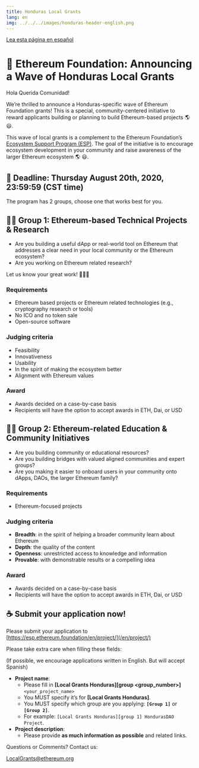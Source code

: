 ```yaml
---
title: Honduras Local Grants
lang: en
img: ../../../images/honduras-header-english.png
---
```


[Lea esta página en español](/es/local-grants/honduras)

# 🦜 Ethereum Foundation: Announcing a Wave of Honduras Local Grants

Hola Querida Comunidad!

We’re thrilled to announce a Honduras-specific wave of Ethereum Foundation grants! This is a special, community-centered initiative to reward applicants building or planning to build Ethereum-based projects 🌎 😃.

This wave of local grants is a complement to the Ethereum Foundation’s [Ecosystem Support Program (ESP)](/en/). The goal of the initiative is to encourage ecosystem development in your community and raise awareness of the larger Ethereum ecosystem 🌎 😃.

## 📣 Deadline: Thursday August 20th, 2020, 23:59:59 (CST time)

The program has 2 groups, choose one that works best for you.

## 👩‍🚀 Group 1: Ethereum-based Technical Projects & Research

- Are you building a useful dApp or real-world tool on Ethereum that addresses a clear need in your local community or the Ethereum ecosystem?
- Are you working on Ethereum related research?

Let us know your great work! 👨🏼‍💻

### Requirements

- Ethereum based projects or Ethereum related technologies (e.g., cryptography research or tools)
- No ICO and no token sale
- Open-source software

### Judging criteria

- Feasibility
- Innovativeness
- Usability
- In the spirit of making the ecosystem better
- Alignment with Ethereum values

### Award

- Awards decided on a case-by-case basis
- Recipients will have the option to accept awards in ETH, Dai, or USD

## 👩‍🏫 Group 2: Ethereum-related Education & Community Initiatives

- Are you building community or educational resources?
- Are you building bridges with valued aligned communities and expert groups?
- Are you making it easier to onboard users in your community onto dApps, DAOs, the larger Ethereum family?

### Requirements

- Ethereum-focused projects

### Judging criteria

- **Breadth**: in the spirit of helping a broader community learn about Ethereum
- **Depth**: the quality of the content
- **Openness**: unrestricted access to knowledge and information
- **Provable**: with demonstrable results or a compelling idea

### Award

- Awards decided on a case-by-case basis
- Recipients will have the option to accept awards in ETH, Dai, or USD

## ☕️ Submit your application now!

Please submit your application to [https://esp.ethereum.foundation/en/project/](/en/project/)

Please take extra care when filling these fields:

(If possible, we encourage applications written in English. But will accept Spanish)

- **Project name**:
  - Please fill in **[Local Grants Honduras][group <group_number>]** `<your_project_name>`
  - You MUST specify it’s for **[Local Grants Honduras]**.
  - You MUST specify which group are you applying: **`[Group 1]`** or **`[Group 2]`**.
  - For example: `[Local Grants Honduras][group 1] HondurasDAO Project`.
- **Project description**:
  - Please provide **as much information as possible** and related links.

Questions or Comments? Contact us:

[LocalGrants@ethereum.org](mailto:LocalGrants@ethereum.org)
